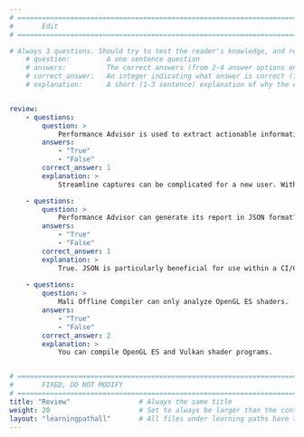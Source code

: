```yaml
---
# ================================================================================
#       Edit
# ================================================================================

# Always 3 questions. Should try to test the reader's knowledge, and reinforce the key points you want them to remember.
    # question:         A one sentence question
    # answers:          The correct answers (from 2-4 answer options only). Should be surrounded by quotes.
    # correct_answer:   An integer indicating what answer is correct (index starts from 0)
    # explanation:      A short (1-3 sentence) explanation of why the correct answer is correct. Can add additional context if desired


review:
    - questions:
        question: >
            Performance Advisor is used to extract actionable information from Streamline captures.
        answers:
            - "True"
            - "False"
        correct_answer: 1
        explanation: >
            Streamline captures can be complicated for a new user. With Performance Advisor you can generate an easy to understand report highlighting key areas to focus on.

    - questions:
        question: >
            Performance Advisor can generate its report in JSON format?
        answers:
            - "True"
            - "False"
        correct_answer: 1
        explanation: >
            True. JSON is particularly beneficial for use within a CI/CD workflow.
               
    - questions:
        question: >
            Mali Offline Compiler can only analyze OpenGL ES shaders.
        answers:
            - "True"
            - "False"
        correct_answer: 2
        explanation: >
            You can compile OpenGL ES and Vulkan shader programs.


# ================================================================================
#       FIXED, DO NOT MODIFY
# ================================================================================
title: "Review"                 # Always the same title
weight: 20                      # Set to always be larger than the content in this path
layout: "learningpathall"       # All files under learning paths have this same wrapper
---
```

